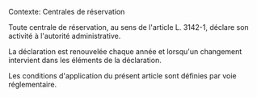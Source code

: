 Contexte: Centrales de réservation

Toute centrale de réservation, au sens de l'article L. 3142-1, déclare son activité à l'autorité administrative.

La déclaration est renouvelée chaque année et lorsqu'un changement intervient dans les éléments de la déclaration.

Les conditions d'application du présent article sont définies par voie réglementaire.